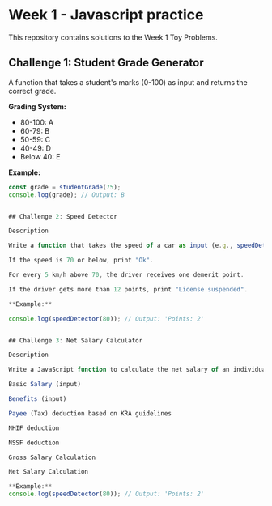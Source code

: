 # Week 1 - Javascript practice

This repository contains solutions to the Week 1 Toy Problems.

## Challenge 1: Student Grade Generator
A function that takes a student's marks (0-100) as input and returns the correct grade.

**Grading System:**
- 80-100: A
- 60-79: B
- 50-59: C
- 40-49: D
- Below 40: E

**Example:**
```javascript
const grade = studentGrade(75);
console.log(grade); // Output: B


## Challenge 2: Speed Detector

Description

Write a function that takes the speed of a car as input (e.g., speedDetector(80)).

If the speed is 70 or below, print "Ok".

For every 5 km/h above 70, the driver receives one demerit point.

If the driver gets more than 12 points, print "License suspended".

**Example:**

console.log(speedDetector(80)); // Output: 'Points: 2'


## Challenge 3: Net Salary Calculator

Description

Write a JavaScript function to calculate the net salary of an individual by considering:

Basic Salary (input)

Benefits (input)

Payee (Tax) deduction based on KRA guidelines

NHIF deduction

NSSF deduction

Gross Salary Calculation

Net Salary Calculation

**Example:**
console.log(speedDetector(80)); // Output: 'Points: 2'

